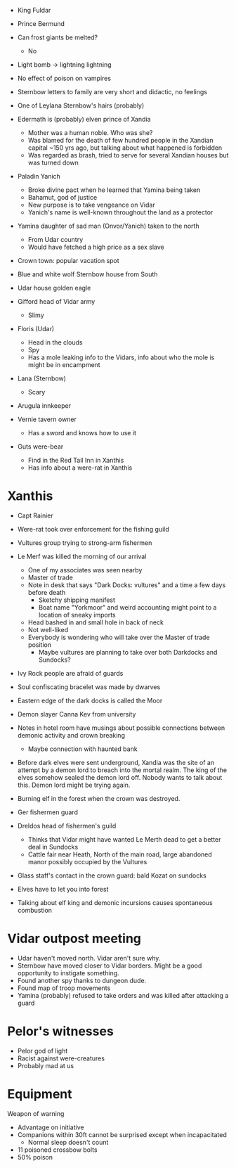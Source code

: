 - King Fuldar
- Prince Bermund
- Can frost giants be melted?
    - No
- Light bomb -> lightning lightning

- No effect of poison on vampires

- Sternbow letters to family are very short and didactic, no feelings
- One of Leylana Sternbow's hairs (probably)

- Edermath is (probably) elven prince of Xandia
    - Mother was a human noble. Who was she?
    - Was blamed for the death of few hundred people in the Xandian capital
      ~150 yrs ago, but talking about what happened is forbidden
    - Was regarded as brash, tried to serve for several Xandian houses but was
      turned down

- Paladin Yanich
    - Broke divine pact when he learned that Yamina being taken
    - Bahamut, god of justice
    - New purpose is to take vengeance on Vidar
    - Yanich's name is well-known throughout the land as a protector
- Yamina daughter of sad man (Onvor/Yanich) taken to the north
    - From Udar country
    - Would have fetched a high price as a sex slave

- Crown town: popular vacation spot
- Blue and white wolf Sternbow house from South
- Udar house golden eagle
- Gifford head of Vidar army
    - Slimy
- Floris (Udar)
    - Head in the clouds
    - Spy
    - Has a mole leaking info to the Vidars, info about who the mole is
      might be in encampment
- Lana (Sternbow)
    - Scary
- Arugula innkeeper
- Vernie tavern owner
    - Has a sword and knows how to use it
- Guts were-bear
    - Find in the Red Tail Inn in Xanthis
    - Has info about a were-rat in Xanthis

# Xanthis

- Capt Rainier
- Were-rat took over enforcement for the fishing guild
- Vultures group trying to strong-arm fishermen
- Le Merf was killed the morning of our arrival
    - One of my associates was seen nearby
    - Master of trade
    - Note in desk that says "Dark Docks: vultures" and a time a few days
      before death
        - Sketchy shipping manifest
        - Boat name "Yorkmoor" and weird accounting might point to a location of
          sneaky imports
    - Head bashed in and small hole in back of neck
    - Not well-liked
    - Everybody is wondering who will take over the Master of trade position
        - Maybe vultures are planning to take over both Darkdocks and Sundocks?
- Ivy Rock people are afraid of guards
- Soul confiscating bracelet was made by dwarves
- Eastern edge of the dark docks is called the Moor

- Demon slayer Canna Kev from university
- Notes in hotel room have musings about possible connections between demonic
  activity and crown breaking
    - Maybe connection with haunted bank

- Before dark elves were sent underground, Xandia was the site of an attempt by
  a demon lord to breach into the mortal realm. The king of the elves somehow
  sealed the demon lord off. Nobody wants to talk about this. Demon lord might
  be trying again.
- Burning elf in the forest when the crown was destroyed.

- Ger fishermen guard
- Dreldos head of fishermen's guild
    - Thinks that Vidar might have wanted Le Merth dead to get a better deal in
      Sundocks
    - Cattle fair near Heath, North of the main road, large abandoned manor
      possibly occupied by the Vultures

- Glass staff's contact in the crown guard: bald Kozat on sundocks
- Elves have to let you into forest
- Talking about elf king and demonic incursions causes spontaneous combustion

# Vidar outpost meeting

- Udar haven't moved north. Vidar aren't sure why.
- Sternbow have moved closer to Vidar borders. Might be a good opportunity to
  instigate something.
- Found another spy thanks to dungeon dude.
- Found map of troop movements
- Yamina (probably) refused to take orders and was killed after attacking a guard

# Pelor's witnesses
- Pelor god of light
- Racist against were-creatures
- Probably mad at us

# Equipment
Weapon of warning
- Advantage on initiative
- Companions within 30ft cannot be surprised except when incapacitated
    - Normal sleep doesn't count
- 11 poisoned crossbow bolts
- 50% poison

